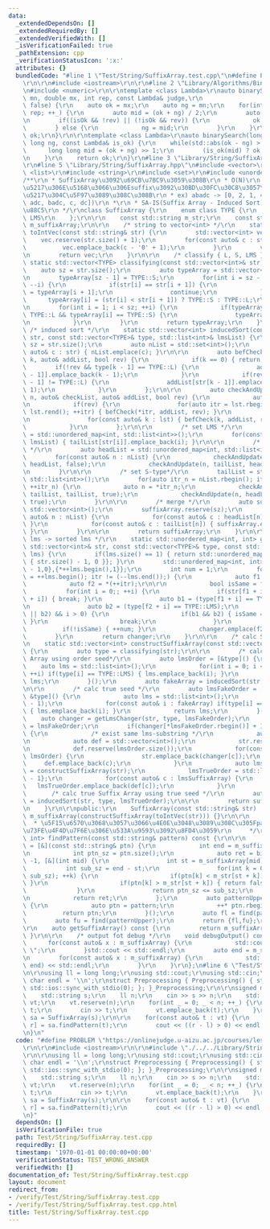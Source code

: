 ```yaml
---
data:
  _extendedDependsOn: []
  _extendedRequiredBy: []
  _extendedVerifiedWith: []
  _isVerificationFailed: true
  _pathExtension: cpp
  _verificationStatusIcon: ':x:'
  attributes: {}
  bundledCode: "#line 1 \"Test/String/SuffixArray.test.cpp\"\n#define PROBLEM \"https://onlinejudge.u-aizu.ac.jp/courses/lesson/1/ALDS1/14/ALDS1_14_D\"\
    \r\n\r\n#include <iostream>\r\n\r\n#line 2 \"Library/Algorithms/BinarySearch.hpp\"\
    \n#include <numeric>\r\n\r\ntemplate <class Lambda>\r\nauto binarySearch(double\
    \ mn, double mx, int rep, const Lambda& judge,\r\n                  bool rev =\
    \ false) {\r\n    auto ok = mx;\r\n    auto ng = mn;\r\n    for(int _ = 0; _ <\
    \ rep; ++_) {\r\n        auto mid = (ok + ng) / 2;\r\n        auto isOk = judge(mid);\r\
    \n        if((isOk && !rev) || (!isOk && rev)) {\r\n            ok = mid;\r\n\
    \        } else {\r\n            ng = mid;\r\n        }\r\n    }\r\n    return\
    \ ok;\r\n}\r\n\r\ntemplate <class Lambda>\r\nauto binarySearch(long long ok, long\
    \ long ng, const Lambda& is_ok) {\r\n    while(std::abs(ok - ng) > 1) {\r\n  \
    \      long long mid = (ok + ng) >> 1;\r\n        (is_ok(mid) ? ok : ng) = mid;\r\
    \n    }\r\n    return ok;\r\n}\r\n#line 3 \"Library/String/SuffixArray.hpp\"\n\
    \r\n#line 5 \"Library/String/SuffixArray.hpp\"\n#include <vector>\r\n#include\
    \ <list>\r\n#include <string>\r\n#include <set>\r\n#include <unordered_map>\r\n\
    /**\r\n * SuffixArray\u3092\u69CB\u7BC9\u3059\u308B\r\n * O(N)\r\n * \u6587\u5B57\
    \u5217\u306E\u5168\u3066\u306Esuffix\u3092\u30BD\u30FC\u30C8\u3057\u305F\u914D\
    \u5217\u304C\u5F97\u3089\u308C\u308B\r\n * ex) abadc -> [0, 2, 1, 4, 3]([abadc,\
    \ adc, badc, c, dc])\r\n *\r\n * SA-IS(Suffix Array - Induced Sort)\u3067\u5B9F\
    \u88C5\r\n */\r\nclass SuffixArray {\r\n    enum class TYPE {\r\n        L, S,\
    \ LMS\r\n    };\r\n\r\n    const std::string m_str;\r\n    const std::vector<int>\
    \ m_suffixArray;\r\n\r\n    /* string to vector<int> */\r\n    static std::vector<int>\
    \ toIntVec(const std::string& str) {\r\n        std::vector<int> vec;\r\n    \
    \    vec.reserve(str.size() + 1);\r\n        for(const auto& c : str) {\r\n  \
    \          vec.emplace_back(c - '0' + 1);\r\n        }\r\n        vec.emplace_back(0);\r\
    \n        return vec;\r\n    }\r\n\r\n    /* classify { L, S, LMS } */\r\n   \
    \ static std::vector<TYPE> classifying(const std::vector<int>& str) {\r\n    \
    \    auto sz = str.size();\r\n        auto typeArray = std::vector<TYPE>(sz);\r\
    \n        typeArray[sz - 1] = TYPE::S;\r\n        for(int i = sz - 2; i >= 0;\
    \ --i) {\r\n            if(str[i] == str[i + 1]) {\r\n                typeArray[i]\
    \ = typeArray[i + 1];\r\n                continue;\r\n            }\r\n      \
    \      typeArray[i] = (str[i] < str[i + 1]) ? TYPE::S : TYPE::L;\r\n        }\r\
    \n        for(int i = 1; i < sz; ++i) {\r\n            if(typeArray[i - 1] ==\
    \ TYPE::L && typeArray[i] == TYPE::S) {\r\n                typeArray[i] = TYPE::LMS;\r\
    \n            }\r\n        }\r\n        return typeArray;\r\n    }\r\n\r\n   \
    \ /* induced sort */\r\n    static std::vector<int> inducedSort(const std::vector<int>&\
    \ str, const std::vector<TYPE>& type, std::list<int>& lmsList) {\r\n        auto\
    \ sz = str.size();\r\n        auto nList = std::set<int>();\r\n        for(const\
    \ auto& c : str) { nList.emplace(c); }\r\n\r\n        auto befCheck = [&](int\
    \ k, auto& addList, bool rev) {\r\n            if(k == 0) { return; }\r\n    \
    \        if(!rev && type[k - 1] == TYPE::L) {\r\n                addList[str[k\
    \ - 1]].emplace_back(k - 1);\r\n            }\r\n            if(rev && type[k\
    \ - 1] != TYPE::L) {\r\n                addList[str[k - 1]].emplace_front(k -\
    \ 1);\r\n            }\r\n        };\r\n\r\n        auto checkAndUpdate = [&](int\
    \ n, auto& checkList, auto& addList, bool rev) {\r\n            auto& lst = checkList[n];\r\
    \n            if(rev) {\r\n                for(auto itr = lst.rbegin(); itr !=\
    \ lst.rend(); ++itr) { befCheck(*itr, addList, rev); }\r\n            } else {\r\
    \n                for(const auto& k : lst) { befCheck(k, addList, rev); }\r\n\
    \            }\r\n        };\r\n\r\n        /* set LMS */\r\n        auto tailList\
    \ = std::unordered_map<int, std::list<int>>();\r\n        for(const auto& i :\
    \ lmsList) { tailList[str[i]].emplace_back(i); }\r\n\r\n        /* set L-type\
    \ */\r\n        auto headList = std::unordered_map<int, std::list<int>>();\r\n\
    \        for(const auto& n : nList) {\r\n            checkAndUpdate(n, headList,\
    \ headList, false);\r\n            checkAndUpdate(n, tailList, headList, false);\r\
    \n        }\r\n\r\n        /* set S-type*/\r\n        tailList = std::unordered_map<int,\
    \ std::list<int>>();\r\n        for(auto itr_n = nList.rbegin(); itr_n != nList.rend();\
    \ ++itr_n) {\r\n            auto n = *itr_n;\r\n            checkAndUpdate(n,\
    \ tailList, tailList, true);\r\n            checkAndUpdate(n, headList, tailList,\
    \ true);\r\n        }\r\n\r\n        /* merge */\r\n        auto suffixArray =\
    \ std::vector<int>();\r\n        suffixArray.reserve(sz);\r\n        for(const\
    \ auto& n : nList) {\r\n            for(const auto& c : headList[n]) { suffixArray.emplace_back(c);\
    \ }\r\n            for(const auto& c : tailList[n]) { suffixArray.emplace_back(c);\
    \ }\r\n        }\r\n\r\n        return suffixArray;\r\n    }\r\n\r\n    /* order\
    \ lms -> sorted lms */\r\n    static std::unordered_map<int, int> getLmsChanger(const\
    \ std::vector<int>& str, const std::vector<TYPE>& type, const std::list<int>&\
    \ lms) {\r\n        if(lms.size() == 1) { return std::unordered_map<int, int>{\
    \ { str.size() - 1, 0 }}; }\r\n        std::unordered_map<int, int> changer{{static_cast<int>(str.size())\
    \ - 1,0},{*++lms.begin(),1}};\r\n        int num = 1;\r\n        for(auto itr\
    \ = ++lms.begin(); itr != (--lms.end());) {\r\n            auto f1 = *itr;\r\n\
    \            auto f2 = *(++itr);\r\n\r\n            bool isSame = false;\r\n \
    \           for(int i = 0;; ++i) {\r\n                if(str[f1 + i] != str[f2\
    \ + i]) { break; }\r\n                auto b1 = (type[f1 + i] == TYPE::LMS);\r\
    \n                auto b2 = (type[f2 + i] == TYPE::LMS);\r\n                if((b1\
    \ || b2) && i > 0) {\r\n                    if(b1 && b2) { isSame = true; break;\
    \ }\r\n                    break;\r\n                }\r\n            }\r\n  \
    \          if(!isSame) { ++num; }\r\n            changer.emplace(f2, num);\r\n\
    \        }\r\n        return changer;\r\n    }\r\n\r\n    /* calc Suffix Array*/\r\
    \n    static std::vector<int> constructSuffixArray(const std::vector<int>& str)\
    \ {\r\n        auto type = classifying(str);\r\n\r\n        /* calc fake Suffix\
    \ Array using order seed*/\r\n        auto lmsOrder = [&type]() {\r\n        \
    \    auto lms = std::list<int>();\r\n            for(int i = 0; i < type.size();\
    \ ++i) if(type[i] == TYPE::LMS) { lms.emplace_back(i); }\r\n            return\
    \ lms;\r\n        }();\r\n        auto fakeArray = inducedSort(str, type, lmsOrder);\r\
    \n\r\n        /* calc true seed */\r\n        auto lmsFakeOrder = [&fakeArray,\
    \ &type]() {\r\n            auto lms = std::list<int>();\r\n            lms.emplace_back(static_cast<int>(type.size())\
    \ - 1);\r\n            for(const auto& i : fakeArray) if(type[i] == TYPE::LMS)\
    \ { lms.emplace_back(i); }\r\n            return lms;\r\n        }();\r\n    \
    \    auto changer = getLmsChanger(str, type, lmsFakeOrder);\r\n        auto& lmsTrueOrder\
    \ = lmsFakeOrder;\r\n        if(changer[*lmsFakeOrder.rbegin()] + 1 < lmsFakeOrder.size())\
    \ {\r\n            /* exist same lms-substring */\r\n            auto str = std::vector<int>();\r\
    \n            auto def = std::vector<int>();\r\n            str.reserve(lmsOrder.size());\r\
    \n            def.reserve(lmsOrder.size());\r\n            for(const auto& c :\
    \ lmsOrder) {\r\n                str.emplace_back(changer[c]);\r\n           \
    \     def.emplace_back(c);\r\n            }\r\n            auto lmsSuffixArray\
    \ = constructSuffixArray(str);\r\n            lmsTrueOrder = std::list<int>{static_cast<int>(type.size())\
    \ - 1};\r\n            for(const auto& c : lmsSuffixArray) {\r\n             \
    \   lmsTrueOrder.emplace_back(def[c]);\r\n            }\r\n        }\r\n\r\n \
    \       /* calc true Suffix Array using true seed */\r\n        auto suffixArray\
    \ = inducedSort(str, type, lmsTrueOrder);\r\n\r\n        return suffixArray;\r\
    \n    }\r\n\r\npublic:\r\n    SuffixArray(const std::string& str) :m_str(str),\
    \ m_suffixArray(constructSuffixArray(toIntVec(str))) {}\r\n\r\n    /**\r\n   \
    \  * \u5F15\u6570\u3068\u3057\u3066\u4E0E\u3048\u3089\u308C\u305Fpattern\u51FA\
    \u73FE\u4F4D\u7F6E\u306E\u533A\u9593\u3092\u8FD4\u3059\r\n     */\r\n    std::pair<int,\
    \ int> findPattern(const std::string& pattern) const {\r\n\r\n        auto find\
    \ = [&](const std::string& ptn) {\r\n            int end = m_suffixArray.size();\r\
    \n            int ptn_sz = ptn.size();\r\n            auto ret = binarySearch(end,\
    \ -1, [&](int mid) {\r\n                int st = m_suffixArray[mid];\r\n     \
    \           int sub_sz = end - st;\r\n                for(int k = 0; k < std::min(ptn_sz,\
    \ sub_sz); ++k) {\r\n                    if(ptn[k] < m_str[st + k]) { return true;\
    \ }\r\n                    if(ptn[k] > m_str[st + k]) { return false; }\r\n  \
    \              }\r\n                return ptn_sz <= sub_sz;\r\n            });\r\
    \n            return ret;\r\n        };\r\n        auto patternUpper = [&pattern]()\
    \ {\r\n            auto ptn = pattern;\r\n            ++* ptn.rbegin();\r\n  \
    \          return ptn;\r\n        }();\r\n        auto fl = find(pattern);\r\n\
    \        auto fu = find(patternUpper);\r\n        return {fl,fu};\r\n    }\r\n\
    \r\n    auto getSuffixArray() const {\r\n        return m_suffixArray;\r\n   \
    \ }\r\n\r\n    /* output fot debug */\r\n    void debugOutput() const {\r\n  \
    \      for(const auto& x : m_suffixArray) {\r\n            std::cout << x << \"\
    \ \";\r\n        }std::cout << std::endl;\r\n        auto end = m_str.size();\r\
    \n        for(const auto& x : m_suffixArray) {\r\n            std::cout << m_str.substr(x,\
    \ end) << std::endl;\r\n        }\r\n    }\r\n};\n#line 6 \"Test/String/SuffixArray.test.cpp\"\
    \n\r\nusing ll = long long;\r\nusing std::cout;\r\nusing std::cin;\r\nconstexpr\
    \ char endl = '\\n';\r\nstruct Preprocessing { Preprocessing() { std::cin.tie(0);\
    \ std::ios::sync_with_stdio(0); }; }_Preprocessing;\r\n\r\nsigned main() {\r\n\
    \    std::string s;\r\n    ll n;\r\n    cin >> s >> n;\r\n    std::vector<std::string>\
    \ vt;\r\n    vt.reserve(n);\r\n    for(int _ = 0; _ < n; ++_) {\r\n        std::string\
    \ t;\r\n        cin >> t;\r\n        vt.emplace_back(t);\r\n    }\r\n\r\n    auto\
    \ sa = SuffixArray(s);\r\n\r\n    for(const auto& t : vt) {\r\n        auto [l,\
    \ r] = sa.findPattern(t);\r\n        cout << ((r - l) > 0) << endl;\r\n    }\r\
    \n}\n"
  code: "#define PROBLEM \"https://onlinejudge.u-aizu.ac.jp/courses/lesson/1/ALDS1/14/ALDS1_14_D\"\
    \r\n\r\n#include <iostream>\r\n\r\n#include \"./../../Library/String/SuffixArray.hpp\"\
    \r\n\r\nusing ll = long long;\r\nusing std::cout;\r\nusing std::cin;\r\nconstexpr\
    \ char endl = '\\n';\r\nstruct Preprocessing { Preprocessing() { std::cin.tie(0);\
    \ std::ios::sync_with_stdio(0); }; }_Preprocessing;\r\n\r\nsigned main() {\r\n\
    \    std::string s;\r\n    ll n;\r\n    cin >> s >> n;\r\n    std::vector<std::string>\
    \ vt;\r\n    vt.reserve(n);\r\n    for(int _ = 0; _ < n; ++_) {\r\n        std::string\
    \ t;\r\n        cin >> t;\r\n        vt.emplace_back(t);\r\n    }\r\n\r\n    auto\
    \ sa = SuffixArray(s);\r\n\r\n    for(const auto& t : vt) {\r\n        auto [l,\
    \ r] = sa.findPattern(t);\r\n        cout << ((r - l) > 0) << endl;\r\n    }\r\
    \n}"
  dependsOn: []
  isVerificationFile: true
  path: Test/String/SuffixArray.test.cpp
  requiredBy: []
  timestamp: '1970-01-01 00:00:00+00:00'
  verificationStatus: TEST_WRONG_ANSWER
  verifiedWith: []
documentation_of: Test/String/SuffixArray.test.cpp
layout: document
redirect_from:
- /verify/Test/String/SuffixArray.test.cpp
- /verify/Test/String/SuffixArray.test.cpp.html
title: Test/String/SuffixArray.test.cpp
---
```

